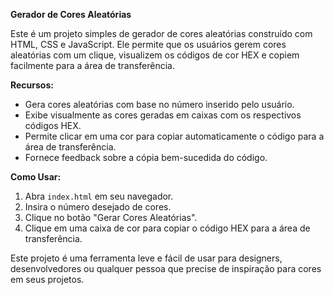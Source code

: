 **Gerador de Cores Aleatórias**

Este é um projeto simples de gerador de cores aleatórias construído com HTML, CSS e JavaScript. Ele permite que os usuários gerem cores aleatórias com um clique, visualizem os códigos de cor HEX e copiem facilmente para a área de transferência.

**Recursos:**
- Gera cores aleatórias com base no número inserido pelo usuário.
- Exibe visualmente as cores geradas em caixas com os respectivos códigos HEX.
- Permite clicar em uma cor para copiar automaticamente o código para a área de transferência.
- Fornece feedback sobre a cópia bem-sucedida do código.

**Como Usar:**
1. Abra `index.html` em seu navegador.
2. Insira o número desejado de cores.
3. Clique no botão "Gerar Cores Aleatórias".
4. Clique em uma caixa de cor para copiar o código HEX para a área de transferência.

Este projeto é uma ferramenta leve e fácil de usar para designers, desenvolvedores ou qualquer pessoa que precise de inspiração para cores em seus projetos.
